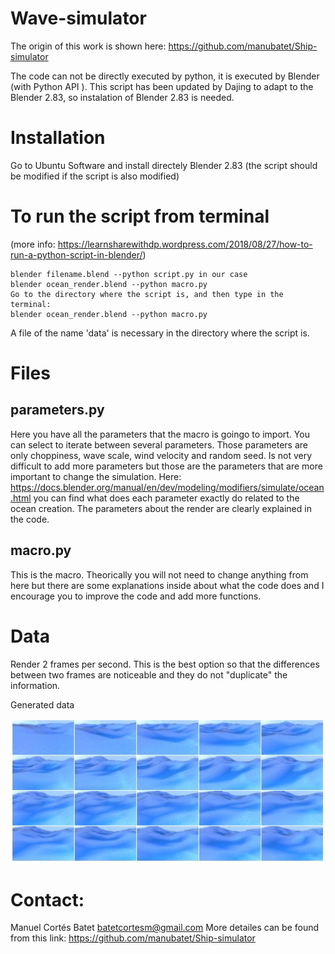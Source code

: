# Wave-simulator

The origin of this work is  shown here: https://github.com/manubatet/Ship-simulator

The code can not be directly executed by python, it is executed by Blender (with Python API ).  This script has been updated by Dajing  to adapt to the Blender 2.83, so instalation of Blender 2.83 is needed.

# Installation
Go to Ubuntu Software and  install  directely Blender 2.83 (the script should be modified if the script is also modified)

# To run the script from terminal
(more info: https://learnsharewithdp.wordpress.com/2018/08/27/how-to-run-a-python-script-in-blender/)

    blender filename.blend --python script.py in our case
    blender ocean_render.blend --python macro.py
    Go to the directory where the script is, and then type in the terminal:
    blender ocean_render.blend --python macro.py

A file of the name  'data' is necessary in the directory where the script is.
 
# Files
## parameters.py
Here you have all the parameters that the macro is goingo to import. You can select to iterate between several parameters. Those parameters are only choppiness, wave scale, wind velocity and random seed. Is not very difficult to add more parameters but those are the parameters that are more important to change the simulation. Here: https://docs.blender.org/manual/en/dev/modeling/modifiers/simulate/ocean.html you can find what does each parameter exactly do related to the ocean creation. The parameters about the render are clearly explained in the code.

## macro.py
This is the macro. Theorically you will not need to change anything from here but there are some explanations inside about what the code does and I encourage you to improve the code and add more functions.

# Data

Render 2 frames per second. This is the best option so that the differences between two frames are noticeable and they do not "duplicate" the information.

Generated data

<p align="center">
  <img width="600" src="gen_img.jpg">
</p>
<p align="justify">

# Contact:
Manuel Cortés Batet batetcortesm@gmail.com
More detailes can be found from this link: https://github.com/manubatet/Ship-simulator  
